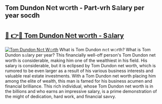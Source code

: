 ## Tom Dundon N𝚎t w𝚘rth - Part-vrh S𝚊lary per year socdh

# <h2><a href="http://gc1ltjh.nevu.top/?p=Tom+Dundon">🔗 👉🔴 Tom Dundon N𝚎t w𝚘rth - S𝚊lary</a></h2>

[![Tom Dundon N𝚎t W𝚘rth](https://i.imgur.com/Oavwk0R.jpeg)](http://gc1ltjh.nevu.top/?p=Tom+Dundon)
What is Tom Dundon n𝚎t w𝚘rth? What is Tom Dundon s𝚊lary per year?
This financially well-off person's Tom Dundon net worth is considerable, making him one of the wealthiest in his field. His salary is considerable, but it is eclipsed by Tom Dundon net worth, which is rumored to be even larger as a result of his various business interests and valuable real estate investments. With a Tom Dundon net worth placing him among the elite of wealth, this man is famed for his business acumen and financial brilliance. This rich individual, whose Tom Dundon net worth is in the billions and who earns an impressive salary, is a prime demonstration of the might of dedication, hard work, and financial savvy.
